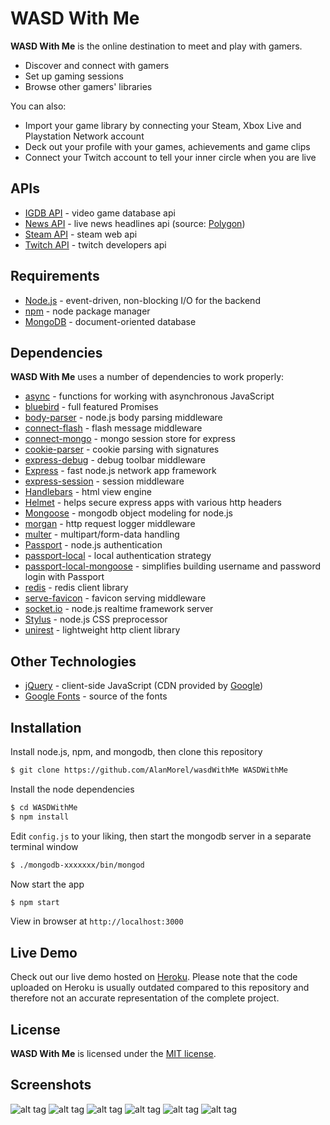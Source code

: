 # WASD With Me

**WASD With Me** is the online destination to meet and play with gamers.
  - Discover and connect with gamers
  - Set up gaming sessions
  - Browse other gamers' libraries

You can also:
  - Import your game library by connecting your Steam, Xbox Live and Playstation Network account
  - Deck out your profile with your games, achievements and game clips
  - Connect your Twitch account to tell your inner circle when you are live

## APIs

* [IGDB API](https://www.igdb.com/api) - video game database api
* [News API](https://newsapi.org/) - live news headlines api (source: [Polygon](https://polygon.com/))
* [Steam API](https://steamcommunity.com/dev) - steam web api
* [Twitch API](https://dev.twitch.tv/) - twitch developers api

## Requirements

- [Node.js](http://nodejs.org/) - event-driven, non-blocking I/O for the backend
- [npm](https://www.npmjs.com/) - node package manager
- [MongoDB](https://www.mongodb.com/) - document-oriented database

## Dependencies

**WASD With Me** uses a number of dependencies to work properly:

* [async](https://www.npmjs.com/package/async) - functions for working with asynchronous JavaScript
* [bluebird](https://www.npmjs.com/package/bluebird) - full featured Promises
* [body-parser](https://www.npmjs.com/package/body-parser) - node.js body parsing middleware
* [connect-flash](https://github.com/jaredhanson/connect-flash) - flash message middleware
* [connect-mongo](https://www.npmjs.com/package/connect-mongo) - mongo session store for express
* [cookie-parser](https://www.npmjs.com/package/cookie-parser) - cookie parsing with signatures
* [express-debug](https://www.npmjs.com/package/express-debug) - debug toolbar middleware
* [Express](https://expressjs.com/) - fast node.js network app framework
* [express-session](https://www.npmjs.com/package/express-session) - session middleware
* [Handlebars](http://handlebarsjs.com/) - html view engine
* [Helmet](http://handlebarsjs.com/) - helps secure express apps with various http headers
* [Mongoose](http://mongoosejs.com/) - mongodb object modeling for node.js
* [morgan](https://www.npmjs.com/package/morgan) - http request logger middleware
* [multer](https://www.npmjs.com/package/multer) - multipart/form-data handling
* [Passport](http://passportjs.org/) - node.js authentication
* [passport-local](https://www.npmjs.com/package/passport-local) - local authentication strategy
* [passport-local-mongoose](https://www.npmjs.com/package/passport-local-mongoose) - simplifies building username and password login with Passport
* [redis](https://www.npmjs.com/package/redis) - redis client library
* [serve-favicon](https://www.npmjs.com/package/serve-favicon) - favicon serving middleware
* [socket.io](https://www.npmjs.com/package/socket.io) - node.js realtime framework server
* [Stylus](http://stylus-lang.com/) - node.js CSS preprocessor
* [unirest](https://www.npmjs.com/package/unirest) - lightweight http client library

## Other Technologies

* [jQuery](https://jquery.com/) - client-side JavaScript (CDN provided by [Google](https://developers.google.com/speed/libraries/))
* [Google Fonts](https://fonts.google.com/) - source of the fonts

## Installation

Install node.js, npm, and mongodb, then clone this repository

```sh
$ git clone https://github.com/AlanMorel/wasdWithMe WASDWithMe
```

Install the node dependencies

```sh
$ cd WASDWithMe
$ npm install
```

Edit `config.js` to your liking, then start the mongodb server in a separate terminal window

```sh
$ ./mongodb-xxxxxxx/bin/mongod
```

Now start the app

```sh
$ npm start
```

View in browser at `http://localhost:3000`

## Live Demo

Check out our live demo hosted on [Heroku](http://wasdwithme.herokuapp.com/). Please note that the code uploaded on Heroku is usually outdated compared to this repository and therefore not an accurate representation of the complete project.


## License

**WASD With Me** is licensed under the [MIT license](LICENSE).

## Screenshots

![alt tag](http://i.imgur.com/mnFNTV0.png)
![alt tag](http://i.imgur.com/wn3NRH9.png)
![alt tag](http://i.imgur.com/HL5aWSz.png)
![alt tag](http://i.imgur.com/e4rwrHS.png)
![alt tag](http://i.imgur.com/AszYs1W.png)
![alt tag](http://i.imgur.com/7aUUbCw.png)
